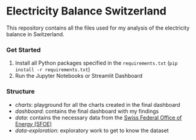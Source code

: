 # Electricity Balance Switzerland
This repository contains all the files used for my analysis of the electricity balance in Switzerland.

### Get Started
1. Install all Python packages specified in the `requirements.txt` (`pip install -r requirements.txt`)
2. Run the Jupyter Notebooks or Streamlit Dashboard

### Structure
- <i>charts</i>: playground for all the charts created in the final dashboard
- <i>dashboard</i>: contains the final dashboard with my findings
- <i>data</i>: contains the necessary data from the [Swiss Federal Office of Energy (SFOE)](https://www.bfe.admin.ch/bfe/en/home/supply/statistics-and-geodata/energy-statistics/electricity-statistics.html)
- <i>data-exploration</i>: exploratory work to get to know the dataset